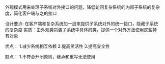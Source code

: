外观模式用来处理子系统对外接口的问题，降低访问复杂系统的内部子系统的复杂度，简化客户端与之的接口

设计要点:
在客户端和复杂系统加一层来提供子系统对外的统一接口，隐藏子系统的复杂度
实质：由外观类包装子系统中具体的类，提供一个对外方法使用这些持有对象

优点：
1.减少系统相互依赖
2.提高灵活性
3.提高安全性

缺点：
1.不符合开闭原则，继承和重写无法使用



